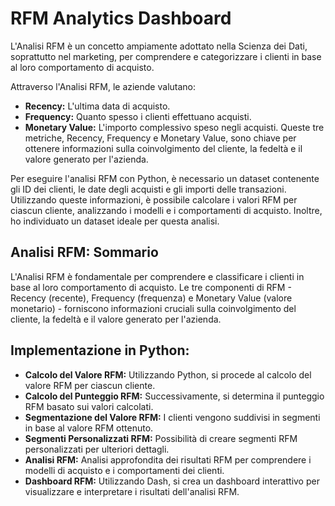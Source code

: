 # RFM Analytics Dashboard

L'Analisi RFM è un concetto ampiamente adottato nella Scienza dei Dati, soprattutto nel marketing, per comprendere e categorizzare i clienti in base al loro comportamento di acquisto.

Attraverso l'Analisi RFM, le aziende valutano:
- **Recency:** L'ultima data di acquisto.
- **Frequency:** Quanto spesso i clienti effettuano acquisti.
- **Monetary Value:** L'importo complessivo speso negli acquisti.
Queste tre metriche, Recency, Frequency e Monetary Value, sono chiave per ottenere informazioni sulla coinvolgimento del cliente, la fedeltà e il valore generato per l'azienda.

Per eseguire l'analisi RFM con Python, è necessario un dataset contenente gli ID dei clienti, le date degli acquisti e gli importi delle transazioni. Utilizzando queste informazioni, è possibile calcolare i valori RFM per ciascun cliente, analizzando i modelli e i comportamenti di acquisto. Inoltre, ho individuato un dataset ideale per questa analisi.

## Analisi RFM: Sommario
L'Analisi RFM è fondamentale per comprendere e classificare i clienti in base al loro comportamento di acquisto. Le tre componenti di RFM - Recency (recente), Frequency (frequenza) e Monetary Value (valore monetario) - forniscono informazioni cruciali sulla coinvolgimento del cliente, la fedeltà e il valore generato per l'azienda.

## Implementazione in Python:
- **Calcolo del Valore RFM:** Utilizzando Python, si procede al calcolo del valore RFM per ciascun cliente.
- **Calcolo del Punteggio RFM:** Successivamente, si determina il punteggio RFM basato sui valori calcolati.
- **Segmentazione del Valore RFM:** I clienti vengono suddivisi in segmenti in base al valore RFM ottenuto.
- **Segmenti Personalizzati RFM:** Possibilità di creare segmenti RFM personalizzati per ulteriori dettagli.
- **Analisi RFM:** Analisi approfondita dei risultati RFM per comprendere i modelli di acquisto e i comportamenti dei clienti.
- **Dashboard RFM:** Utilizzando Dash, si crea un dashboard interattivo per visualizzare e interpretare i risultati dell'analisi RFM.
